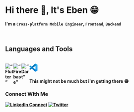 # <b>Hi there 👋, It's Eben 😁<b> 
I'm a `Cross-platform Mobile Engineer`, `Frontend`, `Backend`


<br>

## <b>Languages and Tools<b/>
<br/>
<img align="left" alt=“Flutter” width="26px" src="https://www.vectorlogo.zone/logos/flutterio/flutterio-icon.svg" />

<img align="left" alt=“Firebase” width="26px" src="https://www.vectorlogo.zone/logos/firebase/firebase-icon.svg" />
<img align="left" alt=“Dart” width="26px" src="https://www.vectorlogo.zone/logos/dartlang/dartlang-icon.svg" />
<img align="left" alt=“Github” width="26px" src="https://raw.githubusercontent.com/github/explore/80688e429a7d4ef2fca1e82350fe8e3517d3494d/topics/visual-studio-code/visual-studio-code.png" />

<br/>
<br/>

This might not be much but i'm getting there 😁

### Connect With Me

 [![LinkedIn Connect](https://img.shields.io/badge/%20-LinkedIn-black?color=222244&labelColor=000000&logo=linkedin&logoColor=f5f7fe)](https://www.linkedin.com/in/ebenezer-ajewole-733a85154/)
[![Twitter](https://img.shields.io/badge/%20-Twitter-black?color=222244&labelColor=000000&logo=twitter&logoColor=f5f7fe)](https://twitter.com/the_sire_eben)


<!-- 
<br />
<br />

```json
{
    ["Flutter", "Dart", "Provider", "Firebase", "GCP", "Git"]
}
``` -->

<br />


[website]: https://johannesmilke.com
[twitter]: https://twitter.com/the_sire_eben
[youtube]: https://www.youtube.com/JohannesMilke?sub_confirmation=1
[linkedin]: https://www.linkedin.com/in/ebenezer-ajewole-733a85154/
[github]: https://github.com/Sire-eben
[instagram]: https://www.instagram.com/johannesmilke
[facebook]: https://www.facebook.com/real.JohannesMilke
[medium]: https://medium.com/@JohannesMilke
[email]: mailto:hello@johannesmilke.com
